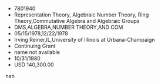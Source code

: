 
* 7801940
* Representation Theory, Algebraic Number Theory, Ring Theory,Commutative Algebra and Algebraic Groups
* DMS,ALGEBRA,NUMBER THEORY,AND COM
* 05/15/1978,12/22/1978
* Irving Reiner,IL,University of Illinois at Urbana-Champaign
* Continuing Grant
*   name not available
* 10/31/1980
* USD 140,300.00

nan
